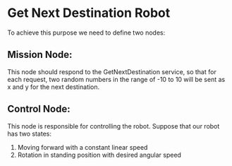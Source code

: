 # Get Next Destination Robot

To achieve this purpose we need to define two nodes:

## Mission Node: 
This node should respond to the GetNextDestination service, so that for each request, two random numbers in the range of -10 to 10 will be sent as x and y for the next destination.

## Control Node:
This node is responsible for controlling the robot. Suppose that our robot has two states:
1. Moving forward with a constant linear speed
2. Rotation in standing position with desired angular speed
